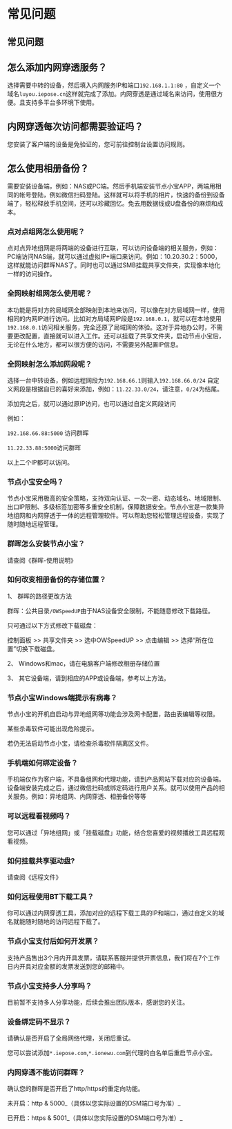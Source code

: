 # 常见问题

## 常见问题

## 怎么添加内网穿透服务？

选择需要中转的设备，然后填入内网服务IP和端口`192.168.1.1:80` ，自定义一个域名`luyou.iepose.cn`这样就完成了添加。内网穿透是通过域名来访问，使用很方便。且支持多平台多环境下使用。

## 内网穿透每次访问都需要验证吗？

您安装了客户端的设备是免验证的，您可前往控制台设置访问规则。

## 怎么使用相册备份？

需要安装设备端，例如：NAS或PC端。然后手机端安装节点小宝APP，两端用相同的帐号登陆，例如微信扫码登陆。这样就可以将手机的相片，快速的备份到设备端了，轻松释放手机空间，还可以珍藏回忆。免去用数据线或U盘备份的麻烦和成本。

### 点对点组网怎么使用呢？

点对点异地组网是将两端的设备进行互联，可以访问设备端的相关服务，例如：PC端访问NAS端，就可以通过虚拟IP+端口来访问。例如：10.20.30.2：5000，这样就能访问群晖NAS了。同时也可以通过SMB挂载共享文件夹，实现像本地化一样的访问操作。

### 全网映射组网怎么使用呢？

本功能是将对方的局域网全部映射到本地来访问，可以像在对方局域网一样，使用相同的内网IP进行访问。比如对方局域网IP段是`192.168.0.1`，就可以在本地使用`192.168.0.1`访问相关服务，完全还原了局域网的体验。这对于异地办公时，不需要更改配置，直接就可以进入工作。还可以挂载了共享文件夹，启动节点小宝后，无论在什么地方，都可以很方便的访问，不需要另外配置IP信息。

### 全网映射怎么添加网段呢？

选择一台中转设备，例如远程网段为`192.168.66.1`则输入`192.168.66.0/24` 自定义网段是根据自已的喜好来添加，例如：`11.22.33.0/24`，请注意，`0/24`为结尾。

添加完之后，就可以通过原IP访问，也可以通过自定义网段访问

例如：

`192.168.66.88:5000` 访问群晖

`11.22.33.88:5000`访问群晖

以上二个IP都可以访问。

### 节点小宝安全吗？

节点小宝采用极高的安全策略，支持双向认证、一次一密、动态域名、地域限制、出口IP限制、多级标签加密等多重安全机制，保障数据安全。节点小宝是一款集异地组网和内网穿透于一体的远程管理软件。可以帮助您轻松管理远程设备，实现了随时随地远程管理。

### 群晖怎么安装节点小宝？

请查阅《群晖-使用说明》

### 如何改变相册备份的存储位置？

1、 群晖的路径更改方法

群晖：公共目录`/OWSpeedUP`由于NAS设备安全限制，不能随意修改下载路径。

只可通过以下方式修改下载磁盘：

控制面板 >> 共享文件夹 >> 选中OWSpeedUP >> 点击编辑 >> 选择“所在位置”切换下载磁盘。

2、 Windows和mac，请在电脑客户端修改相册存储位置

3、 其它设备端，请到相应的APP或设备端，参考以上方法。

### 节点小宝Windows端提示有病毒？

节点小宝的开机自启动与异地组网等功能会涉及网卡配置，路由表编辑等权限。

某些杀毒软件可能出现危险提示。

若仍无法启动节点小宝，请检查杀毒软件隔离区文件。

### 手机端如何绑定设备？

手机端仅作为客户端，不具备组网和代理功能，请到产品网站下载对应的设备端。设备端安装完成之后，通过微信扫码或绑定码进行用户关系。就可以使用产品的相关服务。例如：异地组网、内网穿透、相册备份等等

### 可以远程看视频吗？

您可以通过「异地组网」或「挂载磁盘」功能，结合您喜爱的视频播放工具远程观看视频。

### 如何挂载共享驱动盘?

请查阅《远程文件》

### 如何远程使用BT下载工具？

你可以通过内网穿透工具，添加对应的远程下载工具的IP和端口，通过自定义的域名就能随时随地的访问远程下载了。

### 节点小宝支付后如何开发票？

支持产品售出3个月内开具发票，请联系客服并提供开票信息，我们将在7个工作日内开具对应金额的发票发送到您的邮箱中。

### 节点小宝支持多人分享吗？

目前暂不支持多人分享功能，后续会推出团队版本，感谢您的关注。

### 设备绑定码不显示？

请确认是否开启了全局网络代理，关闭后重试。

您可以尝试添加`*.iepose.com`,`*.ionewu.com`到代理的白名单后重启节点小宝。

### 内网穿透不能访问群晖？

确认您的群晖是否开启了http/https的重定向功能。

未开启：http & 5000\_（具体以您实际设置的DSM端口号为准）\_

已开启：https & 5001\_（具体以您实际设置的DSM端口号为准）\_
